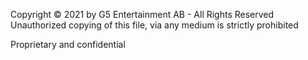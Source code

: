 Copyright © 2021 by G5 Entertainment AB - All Rights Reserved<br>
Unauthorized copying of this file, via any medium is strictly prohibited

Proprietary and confidential
